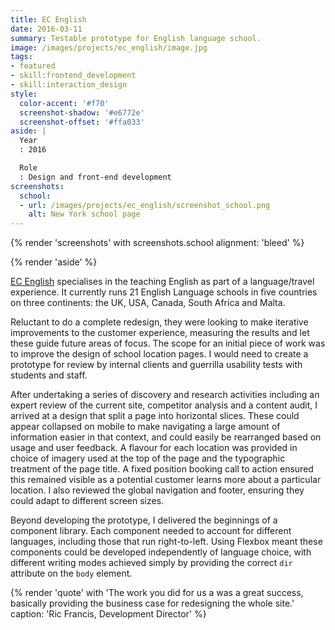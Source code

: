 ```yaml
---
title: EC English
date: 2016-03-11
summary: Testable prototype for English language school.
image: /images/projects/ec_english/image.jpg
tags:
- featured
- skill:frontend_development
- skill:interaction_design
style:
  color-accent: '#f70'
  screenshot-shadow: '#e6772e'
  screenshot-offset: '#ffa033'
aside: |
  Year
  : 2016

  Role
  : Design and front-end development
screenshots:
  school:
  - url: /images/projects/ec_english/screenshot_school.png
    alt: New York school page
---
```

{% render 'screenshots' with screenshots.school
  alignment: 'bleed'
%}

{% render 'aside' %}

[EC English][1] specialises in the teaching English as part of a language/travel experience. It currently runs 21 English Language schools in five countries on three continents: the UK, USA, Canada, South Africa and Malta.

Reluctant to do a complete redesign, they were looking to make iterative improvements to the customer experience, measuring the results and let these guide future areas of focus. The scope for an initial piece of work was to improve the design of school location pages. I would need to create a prototype for review by internal clients and guerrilla usability tests with students and staff.

After undertaking a series of discovery and research activities including an expert review of the current site, competitor analysis and a content audit, I arrived at a design that split a page into horizontal slices. These could appear collapsed on mobile to make navigating a large amount of information easier in that context, and could easily be rearranged based on usage and user feedback. A flavour for each location was provided in choice of imagery used at the top of the page and the typographic treatment of the page title. A fixed position booking call to action ensured this remained visible as a potential customer learns more about a particular location. I also reviewed the global navigation and footer, ensuring they could adapt to different screen sizes.

Beyond developing the prototype, I delivered the beginnings of a component library. Each component needed to account for different languages, including those that run right-to-left. Using Flexbox meant these components could be developed independently of language choice, with different writing modes achieved simply by providing the correct `dir` attribute on the `body` element.

{% render 'quote' with 'The work you did for us a was a great success, basically providing the business case for redesigning the whole site.'
  caption: 'Ric Francis, Development Director'
%}

[1]: https://www.ecenglish.com
